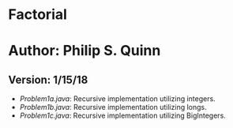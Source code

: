 # Factorial
# Author: Philip S. Quinn
## Version: 1/15/18
- *Problem1a.java*: Recursive implementation utilizing integers.
- *Problem1b.java*: Recursive implementation utilizing longs.
- *Problem1c.java*: Recursive implementation utilizing BigIntegers.
